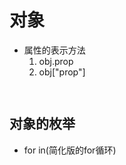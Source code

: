 # 对象
* 属性的表示方法 
    1. obj.prop
    2. obj["prop"]
```js
    
```
## 对象的枚举
* for in(简化版的for循环)
```js

```